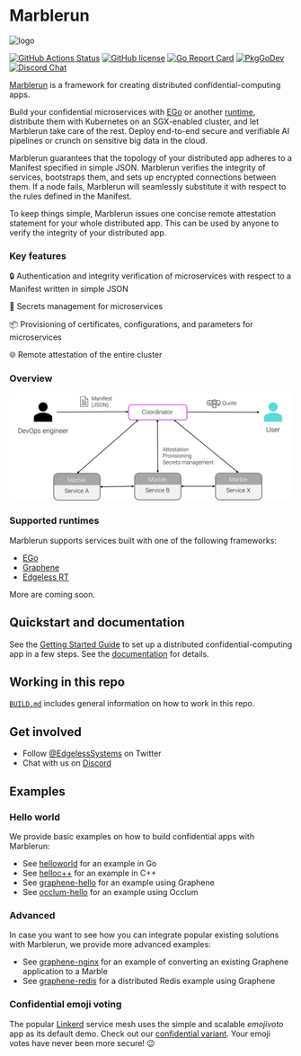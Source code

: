 # Marblerun

![logo](assets/mr_logo.svg)

[![GitHub Actions Status][github-actions-badge]][github-actions]
[![GitHub license][license-badge]](LICENSE)
[![Go Report Card][go-report-card-badge]][go-report-card]
[![PkgGoDev][go-pkg-badge]][go-pkg]
[![Discord Chat][discord-badge]][discord]

[Marblerun][marblerunsh] is a framework for creating distributed confidential-computing apps.

Build your confidential microservices with [EGo][ego] or another [runtime](#supported-runtimes), distribute them with Kubernetes on an SGX-enabled cluster, and let Marblerun take care of the rest. Deploy end-to-end secure and verifiable AI pipelines or crunch on sensitive big data in the cloud.

Marblerun guarantees that the topology of your distributed app adheres to a Manifest specified in simple JSON. Marblerun verifies the integrity of services, bootstraps them, and sets up encrypted connections between them. If a node fails, Marblerun will seamlessly substitute it with respect to the rules defined in the Manifest.

To keep things simple, Marblerun issues one concise remote attestation statement for your whole distributed app. This can be used by anyone to verify the integrity of your distributed app.

### Key features

:lock: Authentication and integrity verification of microservices with respect to a Manifest written in simple JSON

:key: Secrets management for microservices

:package: Provisioning of certificates, configurations, and parameters for microservices

:globe_with_meridians: Remote attestation of the entire cluster

### Overview

<img src="assets/overview.svg" alt="overview" width="600"/>

### Supported runtimes
Marblerun supports services built with one of the following frameworks:
* [EGo][ego]
* [Graphene][graphene]
* [Edgeless RT][edgelessrt]

More are coming soon.

## Quickstart and documentation

See the [Getting Started Guide][getting-started] to set up a distributed confidential-computing app in a few steps.
See the [documentation][docs] for details.

## Working in this repo

[`BUILD.md`](BUILD.md) includes general information on how to work in this repo.

## Get involved

* Follow [@EdgelessSystems][twitter] on Twitter
* Chat with us on [Discord][discord]

## Examples

### Hello world

We provide basic examples on how to build confidential apps with Marblerun:

* See [helloworld](samples/helloworld) for an example in Go
* See [helloc++](samples/helloc++) for an example in C++
* See [graphene-hello](samples/graphene-hello) for an example using Graphene
* See [occlum-hello](samples/occlum-hello) for an example using Occlum

### Advanced

In case you want to see how you can integrate popular existing solutions with Marblerun, we provide more advanced examples:

* See [graphene-nginx](samples/graphene-nginx) for an example of converting an existing Graphene application to a Marble
* See [graphene-redis](samples/graphene-redis) for a distributed Redis example using Graphene

### Confidential emoji voting

The popular [Linkerd][linkerd] service mesh uses the simple and scalable *emojivoto* app as its default demo. Check out our [confidential variant][emojivoto]. Your emoji votes have never been more secure! 😉

<!-- refs -->
[docs]: https://marblerun.sh/docs/introduction/
[edgelessrt]: https://github.com/edgelesssys/edgelessrt
[ego]: https://github.com/edgelesssys/ego
[emojivoto]: https://github.com/edgelesssys/emojivoto
[getting-started]: https://marblerun.sh/docs/getting-started/quickstart/
[github-actions]: https://github.com/edgelesssys/marblerun/actions
[github-actions-badge]: https://github.com/edgelesssys/marblerun/workflows/Unit%20Tests/badge.svg
[go-pkg]: https://pkg.go.dev/github.com/edgelesssys/marblerun
[go-pkg-badge]: https://pkg.go.dev/badge/github.com/edgelesssys/marblerun
[go-report-card]: https://goreportcard.com/report/github.com/edgelesssys/marblerun
[go-report-card-badge]: https://goreportcard.com/badge/github.com/edgelesssys/marblerun
[graphene]: https://github.com/oscarlab/graphene
[license-badge]: https://img.shields.io/github/license/edgelesssys/marblerun
[linkerd]: https://linkerd.io
[marblerunsh]: https://marblerun.sh
[sgx-lkl]: https://github.com/lsds/sgx-lkl
[slack]: https://join.slack.com/t/confidentialcloud/shared_invite/zt-ix8nzzr6-vVNb6IM76Ab8z9a_5NMJnQ
[twitter]: https://twitter.com/EdgelessSystems
[discord]: https://discord.gg/rH8QTH56JN
[discord-badge]: https://img.shields.io/badge/chat-on%20Discord-blue
